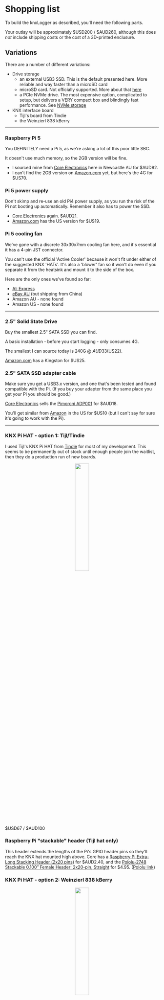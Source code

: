 # Shopping list

To build the knxLogger as described, you'll need the following parts.

Your outlay will be approximately $USD200 / $AUD260, although this does _not_ include shipping costs or the cost of a 3D-printed enclusure.

## Variations

There are a number of different variations:

- Drive storage
  -   an external USB3 SSD. This is the default presented here. More reliable and way faster than a microSD card
  -   microSD card. Not officially supported. More about that [here](/docs/FAQ.md#can-i-build-the-knxlogger-using-a-microsd-card)
  -   a PCIe NVMe drive. The most expensive option, complicated to setup, but delivers a VERY compact box and blindingly fast performance. See [NVMe storage](/docs/advanced-applications.md#nvme-storage)
- KNX interface board
  -  Tijl's board from Tindie
  -  the Weinzierl 838 kBerry

<hr/>

### Raspberry Pi 5

You DEFINITELY need a Pi 5, as we're asking a lot of this poor little SBC.

It doesn't use much memory, so the 2GB version will be fine.

* I sourced mine from [Core Electronics](https://core-electronics.com.au/raspberry-pi-5-model-b-2gb.html) here in Newcastle AU for $AUD82.
* I can't find the 2GB version on [Amazon.com](https://amzn.to/4e2eQiR) yet, but here's the 4G for $US70.

### Pi 5 power supply

Don't skimp and re-use an old Pi4 power supply, as you run the risk of the Pi not booting up automatically. Remember it also has to power the SSD.

* [Core Electronics](https://core-electronics.com.au/raspberry-pi-5-power-supply-usb-c-pd-27w-white.html) again. $AUD21.
* [Amazon.com](https://amzn.to/3AGWUvP) has the US version for $US19.

### Pi 5 cooling fan

We've gone with a discrete 30x30x7mm cooling fan here, and it's essential it has a 4-pin JST connector.

You can't use the official 'Active Cooler' because it won't fit under either of the suggested KNX 'HATs'. It's also a 'blower' fan so it won't do even if you separate it from the heatsink and mount it to the side of the box.

Here are the only ones we've found so far:
* [Ali Express](https://www.aliexpress.com/item/1005006278639024.html)
* [eBay AU](https://www.ebay.com/itm/305302554079) (but shipping from China)
* Amazon AU - none found
* Amazon US - none found

<hr/>

### 2.5" Solid State Drive

Buy the smallest 2.5" SATA SSD you can find.

A basic installation - before you start logging - only consumes 4G.

The smallest I can source today is 240G @ $AUD33 ($US22).

[Amazon.com](https://amzn.to/3YYApg4) has a Kingston for $US25.

### 2.5" SATA SSD adapter cable

Make sure you get a USB3.x version, and one that's been tested and found compatible with the Pi. (If you buy your adapter from the same place you get your Pi you should be good.)

[Core Electronics](https://core-electronics.com.au/pimoroni-sata-hard-drive-to-usb-adapter.html) sells the [Pimoroni ADP001](https://shop.pimoroni.com/products/sata-hard-drive-to-usb-adapter?variant=14241654983) for $AUD18.

You'll get similar from [Amazon](https://amzn.to/3AJnPr3) in the US for $US10 (but I can't say for sure it's going to work with the Pi).

<hr/> 

### KNX Pi HAT - option 1: Tijl/Tindie

I used Tijl's KNX Pi HAT from [Tindie](https://www.tindie.com/products/cpu20/knx-raspberry-pi-hat/) for most of my development. This seems to be permanently out of stock until enough people join the waitlist, then they do a production run of new boards.

<p align="center">
  <img src="https://github.com/user-attachments/assets/956aabb9-2975-4a0e-a448-cbec3ba2f691" width="30%">
</p>

$USD67 / $AUD100

### Raspberry Pi "stackable" header (Tijl hat only)

This header extends the lengths of the Pi's GPIO header pins so they'll reach the KNX hat mounted high above.
Core has a [Raspberry Pi Extra-Long Stacking Header (2x20 pins)](https://core-electronics.com.au/stacking-2x20.html) for $AUD2.40, and the [Pololu-2748 Stackable 0.100″ Female Header: 2x20-pin, Straight](https://core-electronics.com.au/stackable-0-100-female-header-2x20-pin-straight.html) for $4.95. ([Pololu link](https://www.pololu.com/product/2748))

### KNX Pi HAT - option 2: Weinzierl 838 kBerry

<p align="center">
  <img src="https://github.com/user-attachments/assets/0d0d85d4-6b17-463c-901e-e14561c4833a" width="30%">
</p>
<p align="center">Image credit: <a href="https://knxshoponline.co.uk/knx-baos-module-838-kberry" target="_blank">KNX Shop online UK</a></p>

The [Weinzierl 838 kBerry](https://weinzierl.de/en/products/knx-baos-modul-838/) is another plugin daughterboard (HAT) for the Pi.

You can get those in Australia, NZ or the UK from [Ivory Egg](https://ivoryegg.com.au/shop/products/weinzierl-weinzierl-knx-baos-module-838-kberry).

$USD123 / $AUD180

<hr/> 

### Mounting screws and spacers (Tijl hat only)

The Pi hat from Tindie needs to be screwed to the Pi, and this pair of boards then slot into the custom housing below.

You need 2.5mm machine screws, washers, and 20mm threaded spacers. I get mine from Mouser:

8 x 6mm long machine screws & washers
4 x 20mm long threaded spacers

Let's call it $10.

### Mounting screws (Weinzierl hat only)

Weinzierl's hat has no holes for mounting screws, and is instead held in position by lugs in the case and lid.

In this configuration the Pi itself is screwed into the base of the case.

You need 4 x 2.5mm self-tappers or machine screws.

Let's call it $10 just to keep the maths even.


### A housing to put it all in

My partner Rocky has designed a case you can print for all this to fit inside. The art is on TODO.

<hr/>
<br>
Note that any Amazon links on this page are Affiliate links. I may earn some recognition if you go there, but you pay no extra for this.

[Top](#shopping-list)

